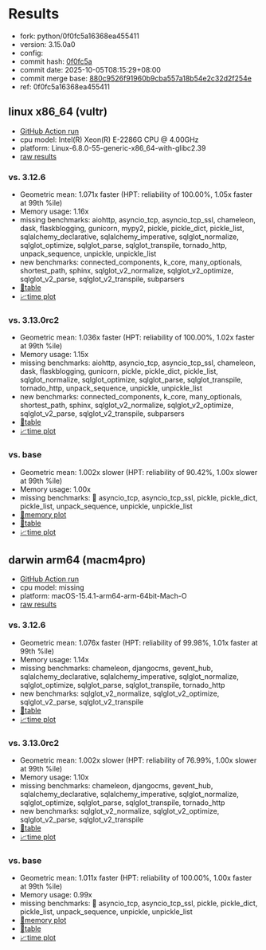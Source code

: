 # Results

- fork: python/0f0fc5a16368ea455411
- version: 3.15.0a0
- config: 
- commit hash: [0f0fc5a](https://github.com/python/cpython/commit/0f0fc5a)
- commit date: 2025-10-05T08:15:29+08:00
- commit merge base: [880c9526f91960b9cba557a18b54e2c32d2f254e](https://github.com/python/cpython/commit/880c9526f91960b9cba557a18b54e2c32d2f254e)
- ref: 0f0fc5a16368ea455411

## linux x86_64 (vultr)

- [GitHub Action run](https://github.com/facebookexperimental/free-threading-benchmarking/actions/runs/18251475358)
- cpu model: Intel(R) Xeon(R) E-2286G CPU @ 4.00GHz
- platform: Linux-6.8.0-55-generic-x86_64-with-glibc2.39
- [raw results](bm-20251005-vultr-x86_64-python-0f0fc5a16368ea455411-3.15.0a0-0f0fc5a.json)

### vs. 3.12.6

- Geometric mean: 1.071x faster (HPT: reliability of 100.00%, 1.05x faster at 99th %ile)
- Memory usage: 1.16x
- missing benchmarks: aiohttp, asyncio_tcp, asyncio_tcp_ssl, chameleon, dask, flaskblogging, gunicorn, mypy2, pickle, pickle_dict, pickle_list, sqlalchemy_declarative, sqlalchemy_imperative, sqlglot_normalize, sqlglot_optimize, sqlglot_parse, sqlglot_transpile, tornado_http, unpack_sequence, unpickle, unpickle_list
- new benchmarks: connected_components, k_core, many_optionals, shortest_path, sphinx, sqlglot_v2_normalize, sqlglot_v2_optimize, sqlglot_v2_parse, sqlglot_v2_transpile, subparsers
- [📄table](bm-20251005-vultr-x86_64-python-0f0fc5a16368ea455411-3.15.0a0-0f0fc5a-vs-3.12.6.md)
- [📈time plot](bm-20251005-vultr-x86_64-python-0f0fc5a16368ea455411-3.15.0a0-0f0fc5a-vs-3.12.6.svg)

### vs. 3.13.0rc2

- Geometric mean: 1.036x faster (HPT: reliability of 100.00%, 1.02x faster at 99th %ile)
- Memory usage: 1.15x
- missing benchmarks: aiohttp, asyncio_tcp, asyncio_tcp_ssl, chameleon, dask, flaskblogging, gunicorn, pickle, pickle_dict, pickle_list, sqlglot_normalize, sqlglot_optimize, sqlglot_parse, sqlglot_transpile, tornado_http, unpack_sequence, unpickle, unpickle_list
- new benchmarks: connected_components, k_core, many_optionals, shortest_path, sphinx, sqlglot_v2_normalize, sqlglot_v2_optimize, sqlglot_v2_parse, sqlglot_v2_transpile, subparsers
- [📄table](bm-20251005-vultr-x86_64-python-0f0fc5a16368ea455411-3.15.0a0-0f0fc5a-vs-3.13.0rc2.md)
- [📈time plot](bm-20251005-vultr-x86_64-python-0f0fc5a16368ea455411-3.15.0a0-0f0fc5a-vs-3.13.0rc2.svg)

### vs. base

- Geometric mean: 1.002x slower (HPT: reliability of 90.42%, 1.00x slower at 99th %ile)
- Memory usage: 1.00x
- missing benchmarks: 🔴 asyncio_tcp, asyncio_tcp_ssl, pickle, pickle_dict, pickle_list, unpack_sequence, unpickle, unpickle_list
- [🧠memory plot](bm-20251005-vultr-x86_64-python-0f0fc5a16368ea455411-3.15.0a0-0f0fc5a-vs-base-mem.svg)
- [📄table](bm-20251005-vultr-x86_64-python-0f0fc5a16368ea455411-3.15.0a0-0f0fc5a-vs-base.md)
- [📈time plot](bm-20251005-vultr-x86_64-python-0f0fc5a16368ea455411-3.15.0a0-0f0fc5a-vs-base.svg)

## darwin arm64 (macm4pro)

- [GitHub Action run](https://github.com/facebookexperimental/free-threading-benchmarking/actions/runs/18251475358)
- cpu model: missing
- platform: macOS-15.4.1-arm64-arm-64bit-Mach-O
- [raw results](bm-20251005-macm4pro-arm64-python-0f0fc5a16368ea455411-3.15.0a0-0f0fc5a.json)

### vs. 3.12.6

- Geometric mean: 1.076x faster (HPT: reliability of 99.98%, 1.01x faster at 99th %ile)
- Memory usage: 1.14x
- missing benchmarks: chameleon, djangocms, gevent_hub, sqlalchemy_declarative, sqlalchemy_imperative, sqlglot_normalize, sqlglot_optimize, sqlglot_parse, sqlglot_transpile, tornado_http
- new benchmarks: sqlglot_v2_normalize, sqlglot_v2_optimize, sqlglot_v2_parse, sqlglot_v2_transpile
- [📄table](bm-20251005-macm4pro-arm64-python-0f0fc5a16368ea455411-3.15.0a0-0f0fc5a-vs-3.12.6.md)
- [📈time plot](bm-20251005-macm4pro-arm64-python-0f0fc5a16368ea455411-3.15.0a0-0f0fc5a-vs-3.12.6.svg)

### vs. 3.13.0rc2

- Geometric mean: 1.002x slower (HPT: reliability of 76.99%, 1.00x slower at 99th %ile)
- Memory usage: 1.10x
- missing benchmarks: chameleon, djangocms, gevent_hub, sqlalchemy_declarative, sqlalchemy_imperative, sqlglot_normalize, sqlglot_optimize, sqlglot_parse, sqlglot_transpile, tornado_http
- new benchmarks: sqlglot_v2_normalize, sqlglot_v2_optimize, sqlglot_v2_parse, sqlglot_v2_transpile
- [📄table](bm-20251005-macm4pro-arm64-python-0f0fc5a16368ea455411-3.15.0a0-0f0fc5a-vs-3.13.0rc2.md)
- [📈time plot](bm-20251005-macm4pro-arm64-python-0f0fc5a16368ea455411-3.15.0a0-0f0fc5a-vs-3.13.0rc2.svg)

### vs. base

- Geometric mean: 1.011x faster (HPT: reliability of 100.00%, 1.00x faster at 99th %ile)
- Memory usage: 0.99x
- missing benchmarks: 🔴 asyncio_tcp, asyncio_tcp_ssl, pickle, pickle_dict, pickle_list, unpack_sequence, unpickle, unpickle_list
- [🧠memory plot](bm-20251005-macm4pro-arm64-python-0f0fc5a16368ea455411-3.15.0a0-0f0fc5a-vs-base-mem.svg)
- [📄table](bm-20251005-macm4pro-arm64-python-0f0fc5a16368ea455411-3.15.0a0-0f0fc5a-vs-base.md)
- [📈time plot](bm-20251005-macm4pro-arm64-python-0f0fc5a16368ea455411-3.15.0a0-0f0fc5a-vs-base.svg)

